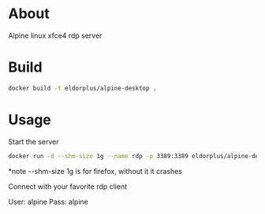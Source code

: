 # About

Alpine linux xfce4 rdp server

# Build
```bash
docker build -t eldorplus/alpine-desktop .
```

# Usage

Start the server
```bash
docker run -d --shm-size 1g --name rdp -p 3389:3389 eldorplus/alpine-desktop
```

*note --shm-size 1g is for firefox, without it it crashes

Connect with your favorite rdp client

User: alpine
Pass: alpine
